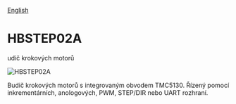 
[English](./README.md)
<!--- module --->
# HBSTEP02A
<!--- Emodule --->

<!--- subtitle --->udič krokových motorů<!--- Esubtitle --->

![HBSTEP02A](DOC/SRC/img/HBSTEP02A_QRcode.png)

<!--- description --->Budič krokových motorů s integrovaným obvodem TMC5130. Řízený pomocí inkrementárních, anologových, PWM, STEP/DIR nebo UART rozhraní.<!--- Edescription --->
            